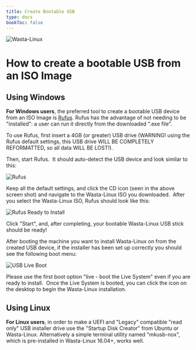```yaml
---
title: Create Bootable USB
type: docs
bookToc: false
---
```


![Wasta-Linux](/media/wasta-linux-round-128.png)

# How to create a bootable USB from an ISO Image

## Using Windows
**For Windows users**, the preferred tool to create a bootable USB device from an ISO Image is [Rufus](https://rufus.akeo.ie/). Rufus has the advantage of not needing to be "installed": a user can run it directly from the downloaded ".exe file".

To use Rufus, first insert a 4GB (or greater) USB drive (WARNING! using the Rufus default settings, this USB drive WILL BE COMPLETELY REFORMATTED, so all data WILL BE LOST!).

Then, start Rufus.  It should auto-detect the USB device and look similar to this:

![Rufus](/media/tutorials/create-bootable-usb/Rufus-1.jpg)

Keep all the default settings, and click the CD icon (seen in the above screen shot) and navigate to the Wasta-Linux ISO you downloaded.  After you select the Wasta-Linux ISO, Rufus should look like this:

![Rufus Ready to Install](/media/tutorials/create-bootable-usb/Rufus-2.jpg)

Click "Start", and, after completing, your bootable Wasta-Linux USB stick should be ready!

After booting the machine you want to install Wasta-Linux on from the created USB device, if the installer has been set up correctly you should see the following boot menu:

![USB Live Boot](/media/tutorials/create-bootable-usb/wasta-linux-boot.png)

Please use the first boot option "live - boot the Live System" even if you are ready to install.  Once the Live System is booted, you can click the icon on the desktop to begin the Wasta-Linux installation.

## Using Linux
**For Linux users**, in order to make a UEFI and "Legacy" compatible "read only" USB installer drive use the "Startup Disk Creator" from Ubuntu or Wasta-Linux. Alternatively a simple terminal utility named "mkusb-nox", which is pre-installed in Wasta-Linux 16.04+, works well.
